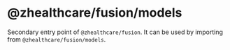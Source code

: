 # @zhealthcare/fusion/models

Secondary entry point of `@zhealthcare/fusion`. It can be used by importing from `@zhealthcare/fusion/models`.
